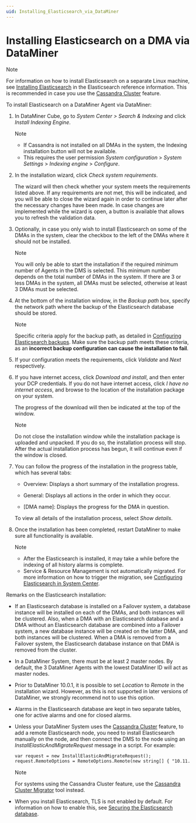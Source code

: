 ```yaml
---
uid: Installing_Elasticsearch_via_DataMiner
---
```


# Installing Elasticsearch on a DMA via DataMiner

> [!NOTE]
> For information on how to install Elasticsearch on a separate Linux machine, see [Installing Elasticsearch](https://www.elastic.co/guide/en/elasticsearch/reference/6.8/install-elasticsearch.html) in the Elasticsearch reference information. This is recommended in case you use the [Cassandra Cluster](xref:Migrating_the_general_database_to_a_DMS_Cassandra_cluster) feature.

To install Elasticsearch on a DataMiner Agent via DataMiner:

1. In DataMiner Cube, go to *System Center \> Search & Indexing* and click *Install Indexing Engine*.

   > [!NOTE]
   >
   > - If Cassandra is not installed on all DMAs in the system, the Indexing installation button will not be available.
   > - This requires the user permission *System configuration* > *System Settings* > *Indexing engine* > *Configure*.

1. In the installation wizard, click *Check system requirements*.

   The wizard will then check whether your system meets the requirements listed above. If any requirements are not met, this will be indicated, and you will be able to close the wizard again in order to continue later after the necessary changes have been made. In case changes are implemented while the wizard is open, a button is available that allows you to refresh the validation data.

1. Optionally, in case you only wish to install Elasticsearch on some of the DMAs in the system, clear the checkbox to the left of the DMAs where it should not be installed.

   > [!NOTE]
   > You will only be able to start the installation if the required minimum number of Agents in the DMS is selected. This minimum number depends on the total number of DMAs in the system. If there are 3 or less DMAs in the system, all DMAs must be selected, otherwise at least 3 DMAs must be selected.

1. At the bottom of the installation window, in the *Backup path* box, specify the network path where the backup of the Elasticsearch database should be stored.

   > [!NOTE]
   > Specific criteria apply for the backup path, as detailed in [Configuring Elasticsearch backups](xref:Configuring_Elasticsearch_backups). Make sure the backup path meets these criteria, as an **incorrect backup configuration can cause the installation to fail**.

1. If your configuration meets the requirements, click *Validate* and *Next* respectively.

1. If you have internet access, click *Download and install*, and then enter your DCP credentials. If you do not have internet access, click *I have no internet access*, and browse to the location of the installation package on your system.

   The progress of the download will then be indicated at the top of the window.

   > [!NOTE]
   > Do not close the installation window while the installation package is uploaded and unpacked. If you do so, the installation process will stop. After the actual installation process has begun, it will continue even if the window is closed.

1. You can follow the progress of the installation in the progress table, which has several tabs:

   - Overview: Displays a short summary of the installation progress.

   - General: Displays all actions in the order in which they occur.

   - \[DMA name\]: Displays the progress for the DMA in question.

   To view all details of the installation process, select *Show details*.

1. Once the installation has been completed, restart DataMiner to make sure all functionality is available.

   > [!NOTE]
   >
   > - After the Elasticsearch is installed, it may take a while before the indexing of all history alarms is complete.
   > - Service & Resource Management is not automatically migrated. For more information on how to trigger the migration, see [Configuring Elasticsearch in System Center](xref:Configuring_DataMiner_Indexing).

Remarks on the Elasticsearch installation:

- If an Elasticsearch database is installed on a Failover system, a database instance will be installed on each of the DMAs, and both instances will be clustered. Also, when a DMA with an Elasticsearch database and a DMA without an Elasticsearch database are combined into a Failover system, a new database instance will be created on the latter DMA, and both instances will be clustered. When a DMA is removed from a Failover system, the Elasticsearch database instance on that DMA is removed from the cluster.

- In a DataMiner System, there must be at least 2 master nodes. By default, the 3 DataMiner Agents with the lowest DataMiner ID will act as master nodes.

- Prior to DataMiner 10.0.1, it is possible to set *Location* to *Remote* in the installation wizard. However, as this is not supported in later versions of DataMiner, we strongly recommend not to use this option.

- Alarms in the Elasticsearch database are kept in two separate tables, one for active alarms and one for closed alarms.

- Unless your DataMiner System uses the [Cassandra Cluster](xref:Migrating_the_general_database_to_a_DMS_Cassandra_cluster) feature, to add a remote Elasticsearch node, you need to install Elasticsearch manually on the node, and then connect the DMS to the node using an *InstallElasticAndMigrateRequest* message in a script. For example:

    ```txt
    var request = new InstallElasticAndMigrateRequest();
    request.RemoteOptions = RemoteOptions.Remote(new string[] { "10.11.51.58" , "10.11.52.58" , "10.11.53.58" });
    ```

  > [!NOTE]
  > For systems using the Cassandra Cluster feature, use the [Cassandra Cluster Migrator](xref:Migrating_the_general_database_to_a_DMS_Cassandra_cluster) tool instead.

- When you install Elasticsearch, TLS is not enabled by default. For information on how to enable this, see [Securing the Elasticsearch database](xref:Security_Elasticsearch).
